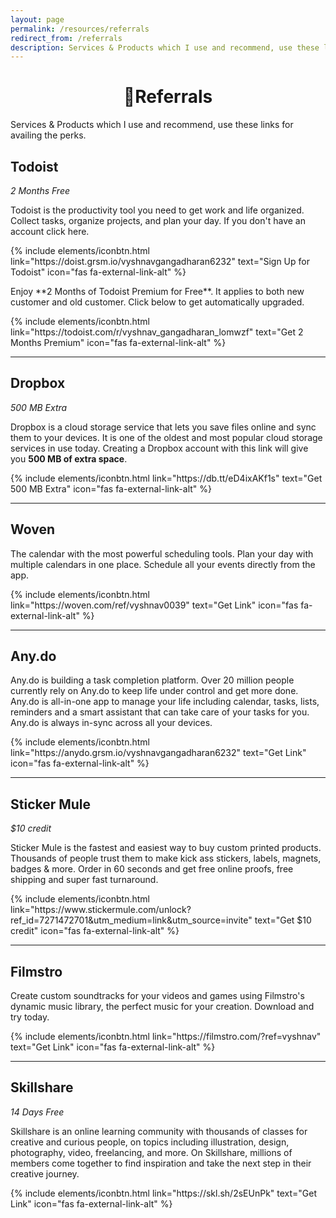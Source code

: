 ```yaml
---	
layout: page
permalink: /resources/referrals
redirect_from: /referrals
description: Services & Products which I use and recommend, use these links for availing the perks.
---
```

<h1 style="text-align:center;" >🎁Referrals</h1>
<p class="text-center" >Services & Products which I use and recommend, use these links for availing the perks.</p>


## Todoist
*2 Months Free*

Todoist is the productivity tool you need to get work and life organized. Collect tasks, organize projects, and plan your day.
If you don't have an account click here.
<p class="text-center">
{% include elements/iconbtn.html link="https://doist.grsm.io/vyshnavgangadharan6232" text="Sign Up for Todoist" icon="fas fa-external-link-alt" %}
</p>
Enjoy **2 Months of Todoist Premium for Free**. It applies to both new customer and old customer. Click below to get automatically upgraded.
<p class="text-center">
{% include elements/iconbtn.html link="https://todoist.com/r/vyshnav_gangadharan_lomwzf" text="Get 2 Months Premium" icon="fas fa-external-link-alt" %}
</p>

---

## Dropbox
*500 MB Extra*

Dropbox is a cloud storage service that lets you save files online and sync them to your devices. It is one of the oldest and most popular cloud storage services in use today.
Creating a Dropbox account with this link will give you **500 MB of extra space**.

<p class="text-center">
{% include elements/iconbtn.html link="https://db.tt/eD4ixAKf1s" text="Get 500 MB Extra" icon="fas fa-external-link-alt" %}
</p>

---

## Woven


The calendar with the most powerful scheduling tools.
Plan your day with multiple calendars in one place. Schedule all your events directly from the app.

<p class="text-center">
{% include elements/iconbtn.html link="https://woven.com/ref/vyshnav0039" text="Get Link" icon="fas fa-external-link-alt" %}
</p>

---

## Any.do

Any.do is building a task completion platform.
Over 20 million people currently rely on Any.do to keep life under control and get more done.
Any.do is all-in-one app to manage your life including calendar, tasks, lists, reminders and a smart assistant that can take care of your tasks for you. Any.do is always in-sync across all your devices.

<p class="text-center">
{% include elements/iconbtn.html link="https://anydo.grsm.io/vyshnavgangadharan6232" text="Get Link" icon="fas fa-external-link-alt" %}
</p>

---

## Sticker Mule
*$10 credit*

Sticker Mule is the fastest and easiest way to buy custom printed products. Thousands of people trust them to make kick ass stickers, labels, magnets, badges & more. Order in 60 seconds and get free online proofs, free shipping and super fast turnaround.

<p class="text-center">
{% include elements/iconbtn.html link="https://www.stickermule.com/unlock?ref_id=7271472701&utm_medium=link&utm_source=invite" text="Get $10 credit" icon="fas fa-external-link-alt" %}
</p>

---


## Filmstro

Create custom soundtracks for your videos and games using Filmstro's dynamic music library, the perfect music for your creation. Download and try today.

<p class="text-center">
{% include elements/iconbtn.html link="https://filmstro.com/?ref=vyshnav" text="Get Link" icon="fas fa-external-link-alt" %}
</p>

---

## Skillshare
*14 Days Free*

Skillshare is an online learning community with thousands of classes for creative and curious people, on topics including illustration, design, photography, video, freelancing, and more. On Skillshare, millions of members come together to find inspiration and take the next step in their creative journey.

<p class="text-center">
{% include elements/iconbtn.html link="https://skl.sh/2sEUnPk" text="Get Link" icon="fas fa-external-link-alt" %}
</p>

&nbsp;
&nbsp;